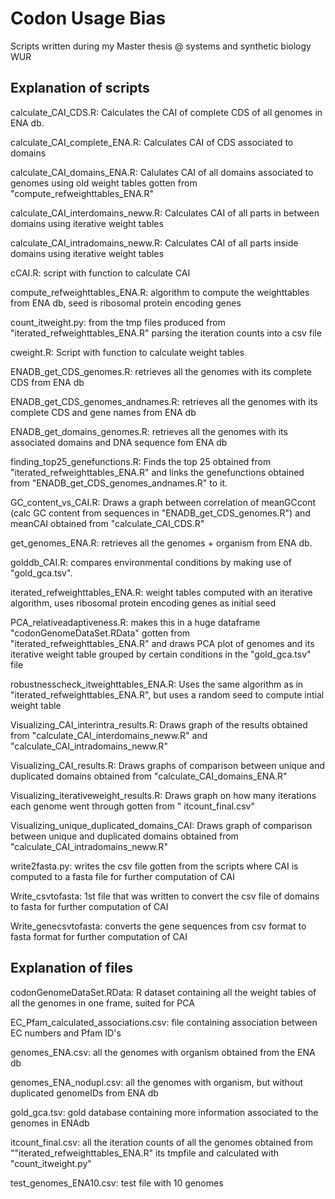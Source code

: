 # Codon Usage Bias
Scripts written during my Master thesis @ systems and synthetic biology WUR

## Explanation of scripts



calculate_CAI_CDS.R: Calculates the CAI of complete CDS of all genomes in ENA db.

calculate_CAI_complete_ENA.R: Calculates CAI of CDS associated to domains

calculate_CAI_domains_ENA.R: Calulates CAI of all domains associated to genomes using old weight tables gotten from "compute_refweighttables_ENA.R"

calculate_CAI_interdomains_neww.R: Calculates CAI of all parts in between domains using iterative weight tables

calculate_CAI_intradomains_neww.R: Calculates CAI of all parts inside domains using iterative weight tables

cCAI.R: script with function to calculate CAI

compute_refweighttables_ENA.R: algorithm to compute the weighttables from ENA db, seed is ribosomal protein encoding genes

count_itweight.py: from the tmp files produced from "iterated_refweighttables_ENA.R" parsing the iteration counts into a csv file

cweight.R: Script with function to calculate weight tables

ENADB_get_CDS_genomes.R: retrieves all the genomes with its complete CDS from ENA db

ENADB_get_CDS_genomes_andnames.R: retrieves all the genomes with its complete CDS and gene names from ENA db

ENADB_get_domains_genomes.R: retrieves all the genomes with its associated domains and DNA sequence fom ENA db

finding_top25_genefunctions.R: Finds the top 25 obtained from "iterated_refweighttables_ENA.R" and links the genefunctions obtained from "ENADB_get_CDS_genomes_andnames.R" to it.

GC_content_vs_CAI.R: Draws a graph between correlation of meanGCcont (calc GC content from sequences in "ENADB_get_CDS_genomes.R") and meanCAI obtained from "calculate_CAI_CDS.R"

get_genomes_ENA.R: retrieves all the genomes + organism from ENA db.

golddb_CAI.R: compares environmental conditions by making use of "gold_gca.tsv".

iterated_refweighttables_ENA.R: weight tables computed with an iterative algorithm, uses ribosomal protein encoding genes as initial seed

PCA_relativeadaptiveness.R:  makes this in a huge dataframe "codonGenomeDataSet.RData" gotten from "iterated_refweighttables_ENA.R" and draws PCA plot of genomes and its iterative weight table grouped by certain conditions in the "gold_gca.tsv" file

robustnesscheck_itweighttables_ENA.R: Uses the same algorithm as in "iterated_refweighttables_ENA.R", but uses a random seed to compute intial weight table

Visualizing_CAI_interintra_results.R: Draws graph of the results obtained from "calculate_CAI_interdomains_neww.R" and "calculate_CAI_intradomains_neww.R"

Visualizing_CAI_results.R: Draws graphs of comparison between unique and duplicated domains obtained from "calculate_CAI_domains_ENA.R"

Visualizing_iterativeweight_results.R: Draws graph on how many iterations each genome went through gotten from "
itcount_final.csv"

Visualizing_unique_duplicated_domains_CAI: Draws graph of comparison between unique and duplicated domains obtained from "calculate_CAI_intradomains_neww.R"

write2fasta.py: writes the csv file gotten from the scripts where CAI is computed to a fasta file for further computation of CAI

Write_csvtofasta: 1st file that was written to convert the csv file of domains to fasta for further computation of CAI

Write_genecsvtofasta: converts the gene sequences from csv format to fasta format for further computation of CAI

## Explanation of files

codonGenomeDataSet.RData: R dataset containing all the weight tables of all the genomes in one frame, suited for PCA

EC_Pfam_calculated_associations.csv: file containing association between EC numbers and Pfam ID's

genomes_ENA.csv: all the genomes with organism obtained from the ENA db

genomes_ENA_nodupl.csv: all the genomes with organism, but without duplicated genomeIDs from ENA db

gold_gca.tsv: gold database containing more information associated to the genomes in ENAdb

itcount_final.csv: all the iteration counts of all the genomes obtained from ""iterated_refweighttables_ENA.R" its tmpfile and calculated with "count_itweight.py"

test_genomes_ENA10.csv: test file with 10 genomes





